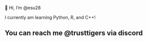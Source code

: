 👋 Hi, I’m @esu28

 I currently am learning Python, R, and C++!

 ## You can reach me @trusttigers via discord

 



